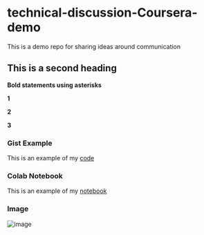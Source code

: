 # technical-discussion-Coursera-demo
This is a demo repo for sharing ideas around communication


## This is a second heading

**Bold statements using asterisks**

**1**

**2**

**3**


### Gist Example
This is an example of my [code](https://gist.github.com/Jae-sh/60a29c1f130408f0bf5c2d867effae80) 


### Colab Notebook
This is an example of my [notebook](https://colab.research.google.com/drive/1nhqT0yxMG-fA_iMkQgN2eZRd_iWtb3w0?usp=sharing)


### Image
![image](https://github.com/Jae-sh/technical-discussion-Coursera-demo/assets/159880026/fe0a6a05-6af0-410a-8206-de980ba48f84)
